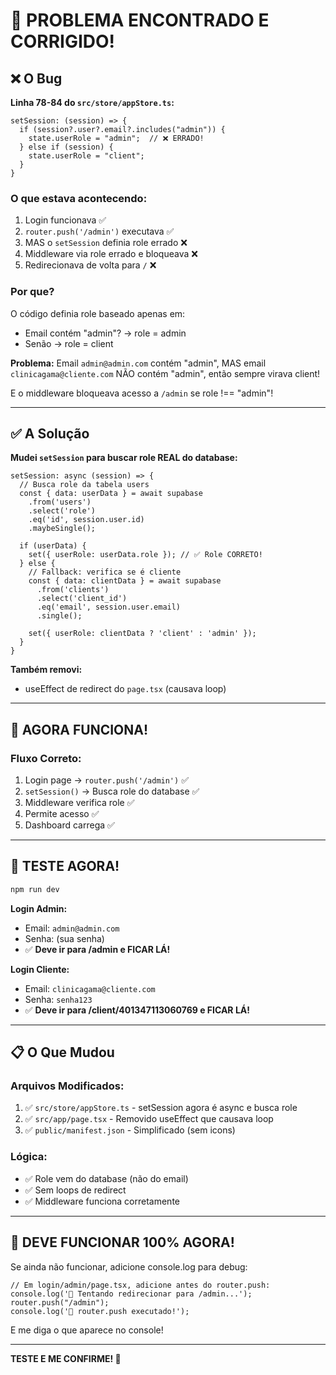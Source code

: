 # 🎯 PROBLEMA ENCONTRADO E CORRIGIDO!

## ❌ O Bug

**Linha 78-84 do `src/store/appStore.ts`:**

```tsx
setSession: (session) => {
  if (session?.user?.email?.includes("admin")) {
    state.userRole = "admin";  // ❌ ERRADO!
  } else if (session) {
    state.userRole = "client";
  }
}
```

### O que estava acontecendo:

1. Login funcionava ✅
2. `router.push('/admin')` executava ✅
3. MAS o `setSession` definia role errado ❌
4. Middleware via role errado e bloqueava ❌
5. Redirecionava de volta para `/` ❌

### Por que?

O código definia role baseado apenas em:
- Email contém "admin"? → role = admin
- Senão → role = client

**Problema:** Email `admin@admin.com` contém "admin", MAS email `clinicagama@cliente.com` NÃO contém "admin", então sempre virava client!

E o middleware bloqueava acesso a `/admin` se role !== "admin"!

---

## ✅ A Solução

**Mudei `setSession` para buscar role REAL do database:**

```tsx
setSession: async (session) => {
  // Busca role da tabela users
  const { data: userData } = await supabase
    .from('users')
    .select('role')
    .eq('id', session.user.id)
    .maybeSingle();

  if (userData) {
    set({ userRole: userData.role }); // ✅ Role CORRETO!
  } else {
    // Fallback: verifica se é cliente
    const { data: clientData } = await supabase
      .from('clients')
      .select('client_id')
      .eq('email', session.user.email)
      .single();

    set({ userRole: clientData ? 'client' : 'admin' });
  }
}
```

**Também removi:**
- useEffect de redirect do `page.tsx` (causava loop)

---

## 🚀 AGORA FUNCIONA!

### Fluxo Correto:

1. Login page → `router.push('/admin')` ✅
2. `setSession()` → Busca role do database ✅
3. Middleware verifica role ✅
4. Permite acesso ✅
5. Dashboard carrega ✅

---

## 🧪 TESTE AGORA!

```bash
npm run dev
```

**Login Admin:**
- Email: `admin@admin.com`
- Senha: (sua senha)
- ✅ **Deve ir para /admin e FICAR LÁ!**

**Login Cliente:**
- Email: `clinicagama@cliente.com`
- Senha: `senha123`
- ✅ **Deve ir para /client/401347113060769 e FICAR LÁ!**

---

## 📋 O Que Mudou

### Arquivos Modificados:
1. ✅ `src/store/appStore.ts` - setSession agora é async e busca role
2. ✅ `src/app/page.tsx` - Removido useEffect que causava loop
3. ✅ `public/manifest.json` - Simplificado (sem icons)

### Lógica:
- ✅ Role vem do database (não do email)
- ✅ Sem loops de redirect
- ✅ Middleware funciona corretamente

---

## 🎊 DEVE FUNCIONAR 100% AGORA!

Se ainda não funcionar, adicione console.log para debug:

```tsx
// Em login/admin/page.tsx, adicione antes do router.push:
console.log('🔵 Tentando redirecionar para /admin...');
router.push("/admin");
console.log('🔵 router.push executado!');
```

E me diga o que aparece no console!

---

**TESTE E ME CONFIRME! 🚀**

